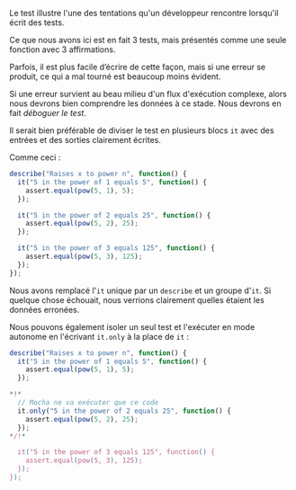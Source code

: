 Le test illustre l'une des tentations qu'un développeur rencontre lorsqu'il écrit des tests.

Ce que nous avons ici est en fait 3 tests, mais présentés comme une seule fonction avec 3 affirmations.

Parfois, il est plus facile d’écrire de cette façon, mais si une erreur se produit, ce qui a mal tourné est beaucoup moins évident.

Si une erreur survient au beau milieu d'un flux d'exécution complexe, alors nous devrons bien comprendre les données à ce stade. Nous devrons en fait *déboguer le test*.

Il serait bien préférable de diviser le test en plusieurs blocs `it` avec des entrées et des sorties clairement écrites.

Comme ceci :
```js
describe("Raises x to power n", function() {
  it("5 in the power of 1 equals 5", function() {
    assert.equal(pow(5, 1), 5);
  });

  it("5 in the power of 2 equals 25", function() {
    assert.equal(pow(5, 2), 25);
  });

  it("5 in the power of 3 equals 125", function() {
    assert.equal(pow(5, 3), 125);
  });
});
```

Nous avons remplacé l'`it` unique par un `describe` et un groupe d'`it`. Si quelque chose échouait, nous verrions clairement quelles étaient les données erronées.

Nous pouvons également isoler un seul test et l'exécuter en mode autonome en l'écrivant `it.only` à la place de `it` :


```js
describe("Raises x to power n", function() {
  it("5 in the power of 1 equals 5", function() {
    assert.equal(pow(5, 1), 5);
  });

*!*
  // Mocha ne va exécuter que ce code
  it.only("5 in the power of 2 equals 25", function() {
    assert.equal(pow(5, 2), 25);
  });
*/!*

  it("5 in the power of 3 equals 125", function() {
    assert.equal(pow(5, 3), 125);
  });
});
```
